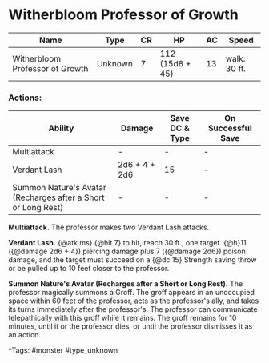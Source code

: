 # Witherbloom Professor of Growth

| Name | Type | CR | HP | AC | Speed |
|------|------|----|----|----|-------|
| Witherbloom Professor of Growth | Unknown | 7 | 112 (15d8 + 45) | 13 | walk: 30 ft. |

### Actions:

| Ability | Damage | Save DC & Type | On Successful Save |
|---------|--------|----------------|--------------------|
| Multiattack | - | - | - |
| Verdant Lash | 2d6 + 4 + 2d6 | 15 | - |
| Summon Nature's Avatar (Recharges after a Short or Long Rest) | - | - | - |


**Multiattack.** The professor makes two Verdant Lash attacks.

**Verdant Lash.** {@atk ms} {@hit 7} to hit, reach 30 ft., one target. {@h}11 ({@damage 2d6 + 4}) piercing damage plus 7 ({@damage 2d6}) poison damage, and the target must succeed on a {@dc 15} Strength saving throw or be pulled up to 10 feet closer to the professor.

**Summon Nature's Avatar (Recharges after a Short or Long Rest).** The professor magically summons a Groff. The groff appears in an unoccupied space within 60 feet of the professor, acts as the professor's ally, and takes its turns immediately after the professor's. The professor can communicate telepathically with this groff while it remains. The groff remains for 10 minutes, until it or the professor dies, or until the professor dismisses it as an action.

^Tags: #monster #type_unknown